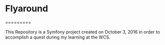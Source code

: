 # Flyaround
=========

This Repository is a  Symfony project created on October 3, 2016 in order to accomplish a quest during my learning at the WCS.
